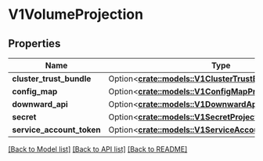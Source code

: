 # V1VolumeProjection

## Properties

Name | Type | Description | Notes
------------ | ------------- | ------------- | -------------
**cluster_trust_bundle** | Option<[**crate::models::V1ClusterTrustBundleProjection**](v1.ClusterTrustBundleProjection.md)> |  | [optional]
**config_map** | Option<[**crate::models::V1ConfigMapProjection**](v1.ConfigMapProjection.md)> |  | [optional]
**downward_api** | Option<[**crate::models::V1DownwardApiProjection**](v1.DownwardAPIProjection.md)> |  | [optional]
**secret** | Option<[**crate::models::V1SecretProjection**](v1.SecretProjection.md)> |  | [optional]
**service_account_token** | Option<[**crate::models::V1ServiceAccountTokenProjection**](v1.ServiceAccountTokenProjection.md)> |  | [optional]

[[Back to Model list]](../README.md#documentation-for-models) [[Back to API list]](../README.md#documentation-for-api-endpoints) [[Back to README]](../README.md)


